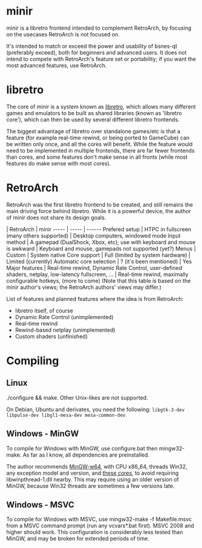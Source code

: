 # minir
minir is a libretro frontend intended to complement RetroArch, by focusing on the usecases RetroArch is not focused on.

It's intended to match or exceed the power and usability of bsnes-qt (preferably exceed), both for beginners and advanced users.
It does not intend to compete with RetroArch's feature set or portability; if you want the most advanced features, use RetroArch.

# libretro
The core of minir is a system known as [libretro](http://libretro.com/), which allows many different
games and emulators to be built as shared libraries (known as 'libretro core'), which can then be
used by several different libretro frontends.

The biggest advantage of libretro over standalone games/etc is that a feature (for example real-time
rewind, or being ported to GameCube) can be written only once, and all the cores will benefit.
While the feature would need to be implemented in multiple frontends, there are far fewer frontends than cores,
and some features don't make sense in all fronts (while most features do make sense with most cores).

# RetroArch
RetroArch was the first libretro frontend to be created, and still remains the main driving force
behind libretro. While it is a powerful device, the author of minir does not share its design goals.

 | RetroArch | minir
----- | ----- | ------
Prefered setup | HTPC in fullscreen (many others supported) | Desktop computers, windowed mode
Input method | A gamepad (DualShock, Xbox, etc); use with keyboard and mouse is awkward | Keyboard and mouse, gamepads not supported (yet?)
Menus | Custom | System native
Core support | Full (limited by system hardware) | Limited (currently)
Automatic core selection | ? (it's been mentioned) | Yes
Major features | Real-time rewind, Dynamic Rate Control, user-defined shaders, netplay, low-latency fullscreen, ... | Real-time rewind, maximally configurable hotkeys, (more to come)
(Note that this table is based on the minir author's views; the RetroArch authors' views may differ.)

List of features and planned features where the idea is from RetroArch:
- libretro itself, of course
- Dynamic Rate Control (unimplemented)
- Real-time rewind
- Rewind-based netplay (unimplemented)
- Custom shaders (unfinished)

# Compiling
## Linux
./configure && make. Other Unix-likes are not supported.

On Debian, Ubuntu and derivates, you need the following: `libgtk-3-dev libpulse-dev libgl1-mesa-dev mesa-common-dev`

## Windows - MinGW
To compile for Windows with MinGW, use configure.bat then mingw32-make. As far as I know, all dependencies are preinstalled.

The author recommends [MinGW-w64](http://sourceforge.net/projects/mingw-w64/files/Toolchains%20targetting%20Win32/Personal%20Builds/mingw-builds/installer/mingw-w64-install.exe/download),
with CPU x86_64, threads Win32, any exception model and version, and [these cores](http://buildbot.libretro.com/nightly/windows/x86_64_w32/latest/), to avoid requiring libwinpthread-1.dll nearby.
This may require using an older version of MinGW, because Win32 threads are sometimes a few versions late.

## Windows - MSVC
To compile for Windows with MSVC, use mingw32-make -f Makefile.msvc from a MSVC command prompt (run any vcvars*.bat first). MSVC 2008 and higher should work.
This configuration is considerably less tested than MinGW, and may be broken for extended periods of time.
